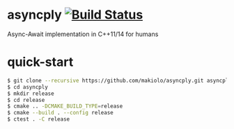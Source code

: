 # asyncply [![Build Status](https://img.shields.io/shippable/55f433501895ca447414d610/master.svg)](https://app.shippable.com/projects/55f433501895ca447414d610)
Async-Await implementation in C++11/14 for humans

# quick-start
```bash
$ git clone --recursive https://github.com/makiolo/asyncply.git asyncply
$ cd asyncply
$ mkdir release
$ cd release
$ cmake .. -DCMAKE_BUILD_TYPE=release
$ cmake --build . --config release
$ ctest . -C release
```
